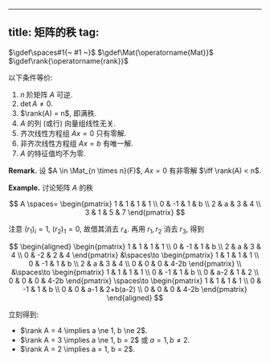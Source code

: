 
---
title: 矩阵的秩
tag: [](/math/index.md)
---

$\gdef\spaces#1{~ #1 ~}$
$\gdef\Mat{\operatorname{Mat}}$
$\gdef\rank{\operatorname{rank}}$

以下条件等价: 
1. $n$ 阶矩阵 $A$ 可逆. 
1. $\det A \ne 0$. 
1. $\rank(A) = n$, 即满秩. 
1. $A$ 的列 (或行) 向量组线性无关. 
1. 齐次线性方程组 $Ax = 0$ 只有零解.
1. 非齐次线性方程组 $Ax = b$ 有唯一解.
1. $A$ 的特征值均不为零. 

$\textbf{Remark.}$ 设 $A \in \Mat_{n \times n}(F)$, $Ax = 0$ 有非零解 $\iff \rank(A) < n$. 

$\textbf{Example.}$ 讨论矩阵 $A$ 的秩

$$
A \spaces= 
\begin{pmatrix}
1 & 1 & 1 & 1 \\
0 & -1 & 1 & b \\
2 & a & 3 & 4 \\
3 & 1 & 5 & 7
\end{pmatrix}
$$

注意 $(r_1)_i = 1$, $(r_2)_1 = 0$, 故借其消去 $r_4$. 再用 $r_1, r_2$ 消去 $r_3$, 得到

$$
\begin{aligned}
\begin{pmatrix}
1 & 1 & 1 & 1 \\
0 & -1 & 1 & b \\
2 & a & 3 & 4 \\
0 & -2 & 2 & 4
\end{pmatrix}
&\spaces\to 
\begin{pmatrix}
1 & 1 & 1 & 1 \\
0 & -1 & 1 & b \\
2 & a & 3 & 4 \\
0 & 0 & 0 & 4-2b
\end{pmatrix}
\\
&\spaces\to 
\begin{pmatrix}
1 & 1 & 1 & 1 \\
0 & -1 & 1 & b \\
0 & a-2 & 1 & 2 \\
0 & 0 & 0 & 4-2b
\end{pmatrix}
\spaces\to 
\begin{pmatrix}
1 & 1 & 1 & 1 \\
0 & -1 & 1 & b \\
0 & 0 & a-1 & 2+b(a-2) \\
0 & 0 & 0 & 4-2b
\end{pmatrix}
\end{aligned}
$$

立刻得到: 
- $\rank A = 4 \implies a \ne 1, b \ne 2$.
- $\rank A = 3 \implies a \ne 1, b = 2$ 或 $a = 1, b \ne 2$.
- $\rank A = 2 \implies a = 1, b = 2$.
